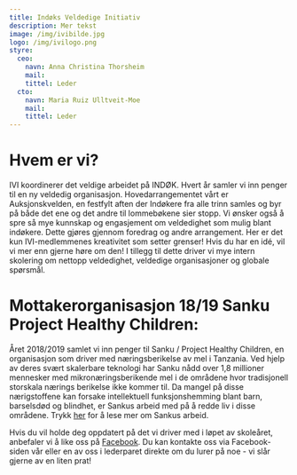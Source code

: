 ```yaml
---
title: Indøks Veldedige Initiativ
description: Mer tekst
image: /img/ivibilde.jpg
logo: /img/ivilogo.png
styre:
  ceo:
    navn: Anna Christina Thorsheim
    mail:
    tittel: Leder
  cto:
    navn: Maria Ruiz Ulltveit-Moe
    mail:
    tittel: Leder
---
```


# Hvem er vi?

IVI koordinerer det veldige arbeidet på INDØK. Hvert år samler vi inn penger til en ny veldedig organisasjon. Hovedarrangementet vårt er Auksjonskvelden, en festfylt aften der Indøkere fra alle trinn samles og byr på både det ene og det andre til lommebøkene sier stopp.
Vi ønsker også å spre så mye kunnskap og engasjement om veldedighet som mulig blant indøkere. Dette gjøres gjennom foredrag og andre arrangement. Her er det kun IVI-medlemmenes kreativitet som setter grenser! Hvis du har en idé, vil vi mer enn gjerne høre om den! I tillegg til dette driver vi mye intern skolering om nettopp veldedighet, veldedige organisasjoner og globale spørsmål.

# Mottakerorganisasjon 18/19 Sanku Project Healthy Children:

Året 2018/2019 samlet vi inn penger til Sanku / Project Healthy Children, en organisasjon som driver med næringsberikelse av mel i Tanzania. Ved hjelp av deres svært skalerbare teknologi har Sanku nådd over 1,8 millioner mennesker med mikronæringsberikende mel i de områdene hvor tradisjonell storskala nærings berikelse ikke kommer til. Da mangel på disse nærigstoffene kan forsake intellektuell funksjonshemming blant barn, barselsdød og blindhet, er Sankus arbeid med på å redde liv i disse områdene. Trykk [her](http://projecthealthychildren.com/) for å lese mer om Sankus arbeid.

Hvis du vil holde deg oppdatert på det vi driver med i løpet av skoleåret, anbefaler vi å like oss på [Facebook](https://www.facebook.com/IndokAid/). Du kan kontakte oss via Facebook-siden vår eller en av oss i lederparet direkte om du lurer på noe - vi slår gjerne av en liten prat!
